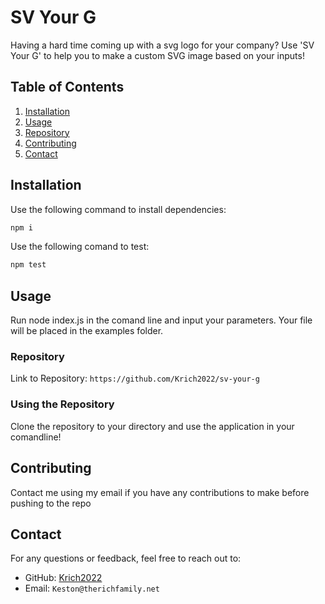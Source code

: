 # SV Your G

Having a hard time coming up with a svg logo for your company? Use 'SV Your G' to help you to make a custom SVG image based on your inputs!

## Table of Contents

1. [Installation](#installation)
2. [Usage](#usage)
3. [Repository](#repository)
4. [Contributing](#contributing)
5. [Contact](#contact)

## Installation

Use the following command to install dependencies:

```bash
npm i
```

Use the following comand to test:

```bash
npm test
```

## Usage

Run node index.js in the comand line and input your parameters. Your file will be placed in the examples folder.

### Repository

Link to Repository: `https://github.com/Krich2022/sv-your-g`

### Using the Repository

Clone the repository to your directory and use the application in your comandline!

## Contributing

Contact me using my email if you have any contributions to make before pushing to the repo

## Contact

For any questions or feedback, feel free to reach out to:

- GitHub: [Krich2022](https://github.com/Krich2022)
- Email: `Keston@therichfamily.net`
